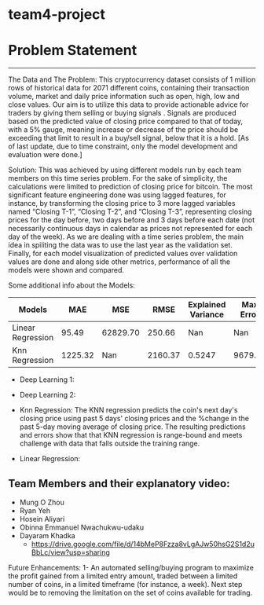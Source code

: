 # team4-project

# Problem Statement
________________________________________
The Data and The Problem:
This cryptocurrency dataset consists of 1 million rows of historical data for 2071 different coins, containing their transaction volume, market and daily price information such as open, high, low and close values. 
Our aim is to utilize this data to provide actionable advice for traders by giving them selling or buying signals . Signals are produced based on the predicted value of closing price compared to that of today, with a 5% gauge, meaning increase or decrease of the price should be exceeding that limit to result in a buy/sell signal, below that it is a hold. [As of last update, due to time constraint, only the model development and evaluation were done.]

Solution:
This was achieved by using different models run by each team members on this time series problem. For the sake of simplicity, the calculations were limited to prediction of closing price for bitcoin. The most significant feature engineering done was using lagged features, for instance, by transforming the closing price to 3 more lagged variables named “Closing T-1”, “Closing T-2”, and “Closing T-3”, representing closing prices for the day before, two days before and 3 days before each date (not necessarily continuous days in calendar as prices not represented for each day of the week). As we are dealing with a time series problem, the main idea in spiliting the data was to use the last year as the validation set. Finally, for each model visualization of predicted values over validation values are done and along side other metrics, performance of all the models were shown and compared.

Some additional info about the Models:

| Models | MAE | MSE | RMSE | Explained Variance | Max Error | R-Squared |
| ----------- | ----------- | ----------- | ----------- |----------- |----------- |----------- |
| Linear Regression | 95.49 | 62829.70 | 250.66 | Nan | Nan | Nan |
| Knn Regression | 1225.32 | Nan | 2160.37 | 0.5247 | 9679.05 | 0.4926 |


* Deep Learning 1:



* Deep Learning 2:




* Knn Regression:
The KNN regression predicts the coin's next day's closing price using past 5 days' closing prices and the %change in the past 5-day moving average of closing price.
The resulting predictions and errors show that that KNN regression is range-bound and meets challenge with data that falls outside the training range.



* Linear Regression:








## Team Members and their explanatory video:
* Mung O Zhou
* Ryan Yeh
* Hosein Aliyari
* Obinna Emmanuel Nwachukwu-udaku
* Dayaram Khadka
    * https://drive.google.com/file/d/14bMeP8Fzza8vLgAJw50hsG2S1d2uBbLc/view?usp=sharing


Future Enhancements:
1- An automated selling/buying program to maximize the profit gained from a limited entry amount, traded between a limited number of coins, in a limited timeframe (for instance, a week). Next step would be to removing the limitation on the set of coins available for trading.
